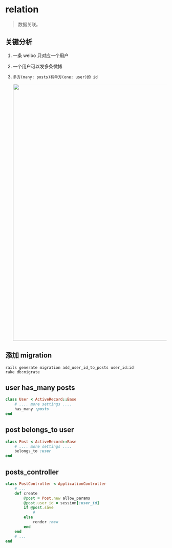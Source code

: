 # relation
> 数据关联。

## 关键分析
1. 一条 weibo 只对应一个用户
2. 一个用户可以发多条微博 
3. `多方(many: posts)有单方(one: user)的 id`

    <img width="800" src="https://ws1.sinaimg.cn/large/006tNc79gy1g21dwhyhmzj318s0u01ky.jpg"/>

## 添加 migration
```shell
rails generate migration add_user_id_to_posts user_id:id
rake db:migrate
```

## user has_many posts
```rb
class User < ActiveRecord::Base
    # .... more settings ....
    has_many :posts
end
```

## post belongs_to user
```rb
class Post < ActiveRecord::Base
    # .... more settings ....
    belongs_to :user
end
```

## posts_controller
```rb
class PostController < ApplicationController
    # ...
    def create
        @post = Post.new allow_params
        @post.user_id = session[:user_id]
        if @post.save
            # 
        else
            render :new
        end
    end
    # ...
end
```